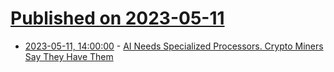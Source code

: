# [Published on 2023-05-11](index.md)

* [2023-05-11, 14:00:00](https://tech.slashdot.org/story/23/05/11/105243/ai-needs-specialized-processors-crypto-miners-say-they-have-them?utm_source=rss1.0mainlinkanon&utm_medium=feed) - [AI Needs Specialized Processors. Crypto Miners Say They Have Them](https://tech.slashdot.org/story/23/05/11/105243/ai-needs-specialized-processors-crypto-miners-say-they-have-them?utm_source=rss1.0mainlinkanon&utm_medium=feed)
